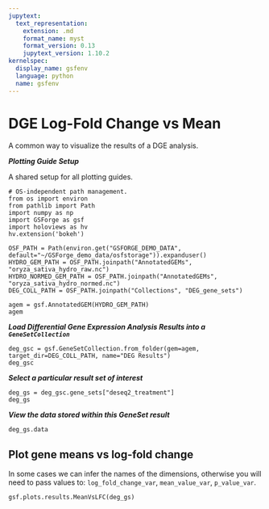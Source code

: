 ```yaml
---
jupytext:
  text_representation:
    extension: .md
    format_name: myst
    format_version: 0.13
    jupytext_version: 1.10.2
kernelspec:
  display_name: gsfenv
  language: python
  name: gsfenv
---
```


# DGE Log-Fold Change vs Mean

A common way to visualize the results of a DGE analysis.

***Plotting Guide Setup***

A shared setup for all plotting guides.

```{code-cell} ipython3
# OS-independent path management.
from os import environ
from pathlib import Path
import numpy as np
import GSForge as gsf
import holoviews as hv
hv.extension('bokeh')

OSF_PATH = Path(environ.get("GSFORGE_DEMO_DATA", default="~/GSForge_demo_data/osfstorage")).expanduser()
HYDRO_GEM_PATH = OSF_PATH.joinpath("AnnotatedGEMs", "oryza_sativa_hydro_raw.nc")
HYDRO_NORMED_GEM_PATH = OSF_PATH.joinpath("AnnotatedGEMs", "oryza_sativa_hydro_normed.nc")
DEG_COLL_PATH = OSF_PATH.joinpath("Collections", "DEG_gene_sets")
```

```{code-cell} ipython3
agem = gsf.AnnotatedGEM(HYDRO_GEM_PATH)
agem
```

***Load Differential Gene Expression Analysis Results into a `GeneSetCollection`***

```{code-cell} ipython3
deg_gsc = gsf.GeneSetCollection.from_folder(gem=agem, target_dir=DEG_COLL_PATH, name="DEG Results")
deg_gsc
```

***Select a particular result set of interest***

```{code-cell} ipython3
deg_gs = deg_gsc.gene_sets["deseq2_treatment"]
deg_gs
```

***View the data stored within this GeneSet result***

```{code-cell} ipython3
deg_gs.data
```

## Plot gene means vs log-fold change

In some cases we can infer the names of the dimensions, otherwise you will need to pass values to: `log_fold_change_var`, `mean_value_var`, `p_value_var`.

```{code-cell} ipython3
gsf.plots.results.MeanVsLFC(deg_gs)
```
